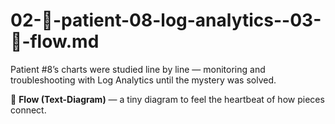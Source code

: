 # 02-🔎-patient-08-log-analytics--03-🔄-flow.md

Patient #8’s charts were studied line by line — monitoring and troubleshooting with Log Analytics until the mystery was solved.

🔄 **Flow (Text-Diagram)** — a tiny diagram to feel the heartbeat of how pieces connect.
